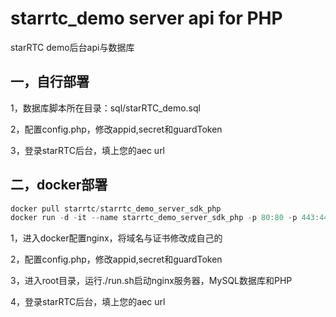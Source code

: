 # starrtc_demo server api for PHP

starRTC demo后台api与数据库

一，自行部署
---
1，数据库脚本所在目录：sql/starRTC_demo.sql

2，配置config.php，修改appid,secret和guardToken

3，登录starRTC后台，填上您的aec url

二，docker部署
---
```java
docker pull starrtc/starrtc_demo_server_sdk_php
docker run -d -it --name starrtc_demo_server_sdk_php -p 80:80 -p 443:443 starrtc/starrtc_demo_server_sdk_php /bin/bash
```
1，进入docker配置nginx，将域名与证书修改成自己的

2，配置config.php，修改appid,secret和guardToken

3，进入root目录，运行./run.sh启动nginx服务器，MySQL数据库和PHP

4，登录starRTC后台，填上您的aec url